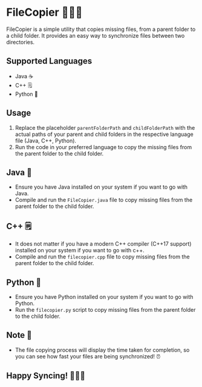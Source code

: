# FileCopier 📁📂📝

FileCopier is a simple utility that copies missing files, from a parent folder to a child folder. It provides an easy way to synchronize files between two directories.

## Supported Languages
- Java ☕
- C++ 🗒️
- Python 🐍

## Usage
1. Replace the placeholder `parentFolderPath` and `childFolderPath` with the actual paths of your parent and child folders in the respective language file (Java, C++, Python).
2. Run the code in your preferred language to copy the missing files from the parent folder to the child folder.

## Java 🍵
- Ensure you have Java installed on your system if you want to go with Java.
- Compile and run the `FileCopier.java` file to copy missing files from the parent folder to the child folder.

## C++ 🗒️
- It does not matter if you have a modern C++ compiler (C++17 support) installed on your system if you want to go with c++.
- Compile and run the `filecopier.cpp` file to copy missing files from the parent folder to the child folder.

## Python 🐍
- Ensure you have Python installed on your system if you want to go with Python.
- Run the `filecopier.py` script to copy missing files from the parent folder to the child folder.

## Note 📌
- The file copying process will display the time taken for completion, so you can see how fast your files are being synchronized! ⏰

## Happy Syncing! 🚀🔄📂
